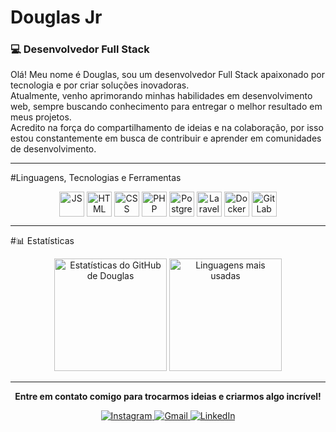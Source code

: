 # Douglas Jr
### 💻 Desenvolvedor Full Stack

Olá! Meu nome é Douglas, sou um desenvolvedor Full Stack apaixonado por tecnologia e por criar soluções inovadoras.  
Atualmente, venho aprimorando minhas habilidades em desenvolvimento web, sempre buscando conhecimento para entregar o melhor resultado em meus projetos.  
Acredito na força do compartilhamento de ideias e na colaboração, por isso estou constantemente em busca de contribuir e aprender em comunidades de desenvolvimento.

---

 #Linguagens, Tecnologias e Ferramentas

<div align="center" style="display: inline_block">
  <img align="center" alt="JS" height="40" width="40" src="https://cdn.jsdelivr.net/gh/devicons/devicon/icons/javascript/javascript-original.svg" />
  <img align="center" alt="HTML" height="40" width="40" src="https://cdn.jsdelivr.net/gh/devicons/devicon/icons/html5/html5-original.svg" />
  <img align="center" alt="CSS" height="40" width="40" src="https://cdn.jsdelivr.net/gh/devicons/devicon/icons/css3/css3-original.svg" />
  <img align="center" alt="PHP" height="40" width="40" src="https://cdn.jsdelivr.net/gh/devicons/devicon/icons/php/php-original.svg" />
  <img align="center" alt="PostgreSQL" height="40" width="40" src="https://cdn.jsdelivr.net/gh/devicons/devicon/icons/postgresql/postgresql-original.svg" />
  <img align="center" alt="Laravel" height="40" width="40" src="https://cdn.jsdelivr.net/gh/devicons/devicon/icons/laravel/laravel-original.svg" />
  <img align="center" alt="Docker" height="40" width="40" src="https://cdn.jsdelivr.net/gh/devicons/devicon/icons/docker/docker-original.svg" />
  <img align="center" alt="GitLab" height="40" width="40" src="https://cdn.jsdelivr.net/gh/devicons/devicon/icons/gitlab/gitlab-original.svg" />
</div>

---

 #📊 Estatísticas

<div align="center">
  <!-- Substitua SEU_USUARIO pelo seu nome de usuário do GitHub -->
  <img height="180em" src="https://github-readme-stats.vercel.app/api?username=DouglasJr0&show_icons=true&theme=dracula" alt="Estatísticas do GitHub de Douglas"/>
  <img height="180em" src="https://github-readme-stats.vercel.app/api/top-langs/?username=DouglasJr0&layout=compact&theme=dracula" alt="Linguagens mais usadas"/>
</div>

---

<p align="center">
  <b>Entre em contato comigo para trocarmos ideias e criarmos algo incrível!</b>
</p>

<div align="center">
  <!-- Exemplos de botões de contato (Instagram, Gmail, LinkedIn) -->
  <a href="https://www.instagram.com/SEU_INSTAGRAM" target="_blank">
    <img src="https://img.shields.io/badge/Instagram-E4405F?style=for-the-badge&logo=instagram&logoColor=white" alt="Instagram">
  </a>
  <a href="mailto:SEU_EMAIL" target="_blank">
    <img src="https://img.shields.io/badge/Gmail-D14836?style=for-the-badge&logo=gmail&logoColor=white" alt="Gmail">
  </a>
  <a href="https://www.linkedin.com/in/SEU_LINKEDIN" target="_blank">
    <img src="https://img.shields.io/badge/LinkedIn-0077B5?style=for-the-badge&logo=linkedin&logoColor=white" alt="LinkedIn">
  </a>
</div>




